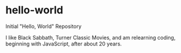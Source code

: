 # hello-world
Initial "Hello, World" Repository

I like Black Sabbath, Turner Classic Movies, and am relearning coding, beginning with JavaScript, after about 20 years.
